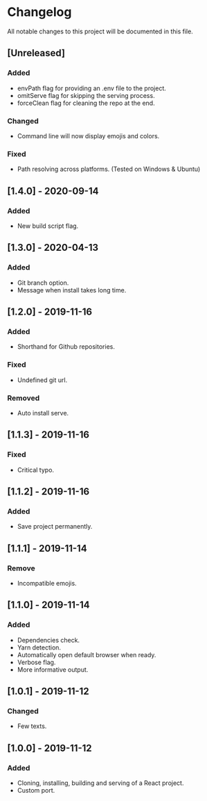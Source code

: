 # Changelog
All notable changes to this project will be documented in this file.

## [Unreleased]
### Added
- envPath flag for providing an .env file to the project.
- omitServe flag for skipping the serving process.
- forceClean flag for cleaning the repo at the end.

### Changed
- Command line will now display emojis and colors.

### Fixed
- Path resolving across platforms. (Tested on Windows & Ubuntu)

## [1.4.0] - 2020-09-14
### Added 
- New build script flag.

## [1.3.0] - 2020-04-13
### Added
- Git branch option.
- Message when install takes long time.

## [1.2.0] - 2019-11-16
### Added
- Shorthand for Github repositories.

### Fixed
- Undefined git url.

### Removed
- Auto install serve.

## [1.1.3] - 2019-11-16
### Fixed
- Critical typo.

## [1.1.2] - 2019-11-16
### Added
- Save project permanently.

## [1.1.1] - 2019-11-14
### Remove
- Incompatible emojis.

## [1.1.0] - 2019-11-14
### Added
- Dependencies check.
- Yarn detection.
- Automatically open default browser when ready.
- Verbose flag.
- More informative output.

## [1.0.1] - 2019-11-12
### Changed
- Few texts.

## [1.0.0] - 2019-11-12
### Added
- Cloning, installing, building and serving of a React project.
- Custom port.
